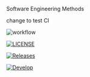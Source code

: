 Software Engineering Methods

change to test CI

![workflow](https://github.com/ellie2009/sem/actions/workflows/main.yml/badge.svg)

[![LICENSE](https://img.shields.io/github/license/ellie2009/sem.svg?style=flat-square)](https://github.com/ellie2009/sem/blob/master/LICENSE)

[![Releases](https://img.shields.io/github/release/ellie2009/sem/all.svg?style=flat-square)](https://github.com/ellie2009/sem/releases)

[![Develop](https://img.shields.io/github/release/ellie2009/sem/all.svg?style=flat-square)](https://img.shields.io/github/workflow/status/ellie2009/sem/A%20workflow%20for%20my%20Hello%20World%20App/develop)